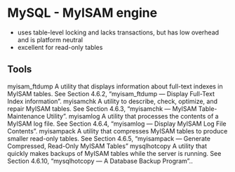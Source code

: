 # MySQL - MyISAM engine

<!-- TODO
   more technical details
   links section
-->

* uses table-level locking and lacks transactions, but has low overhead and is platform neutral
* excellent for read-only tables


Tools
-----


 myisam_ftdump
 A utility that displays information about full-text indexes in MyISAM tables. See Section 4.6.2, “myisam_ftdump — Display Full-Text Index information”.
 myisamchk
 A utility to describe, check, optimize, and repair MyISAM tables. See Section 4.6.3, “myisamchk —
 MyISAM Table-Maintenance Utility”. myisamlog
 A utility that processes the contents of a MyISAM log file. See Section 4.6.4, “myisamlog — Display MyISAM Log File Contents”.
 myisampack
 A utility that compresses MyISAM tables to produce smaller read-only tables. See Section 4.6.5,
 “myisampack — Generate Compressed, Read-Only MyISAM Tables”
 mysqlhotcopy
 A utility that quickly makes backups of MyISAM tables while the server is running. See Section 4.6.10, “mysqlhotcopy — A Database Backup Program”..

